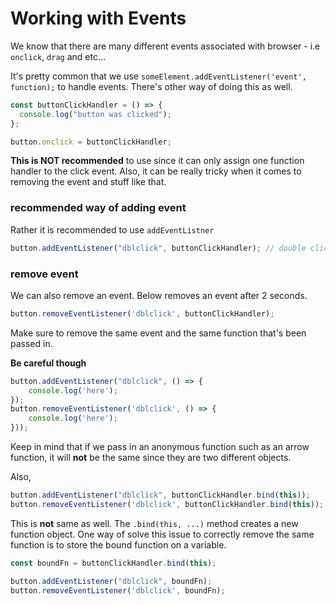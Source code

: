 # Working with Events

We know that there are many different events associated with browser - i.e `onclick`, `drag` and etc...

It's pretty common that we use `someElement.addEventListener('event', function);` to handle events.
There's other way of doing this as well.

```javascript
const buttonClickHandler = () => {
  console.log("button was clicked");
};

button.onclick = buttonClickHandler;
```

**This is NOT recommended** to use since it can only assign one function handler to the click event. Also, it can be really tricky when it comes to removing the event and stuff like that.

### recommended way of adding event

Rather it is recommended to use `addEventListner`

```javascript
button.addEventListener("dblclick", buttonClickHandler); // double click event btw
```

### remove event

We can also remove an event. Below removes an event after 2 seconds.

```javascript
button.removeEventListener('dblclick', buttonClickHandler);
```

Make sure to remove the same event and the same function that's been passed in.

**Be careful though**

```javascript
button.addEventListener("dblclick", () => {
    console.log('here');
});
button.removeEventListener('dblclick', () => {
    console.log('here');
}));
```
Keep in mind that if we pass in an anonymous function such as an arrow function, it will **not** be the same since they are two different objects.

Also,
```javascript
button.addEventListener("dblclick", buttonClickHandler.bind(this));
button.removeEventListener('dblclick', buttonClickHandler.bind(this));
```

This is **not** same as well. The `.bind(this, ...)` method creates a new function object.
One way of solve this issue to correctly remove the same function is to store the bound function on a variable.

```javascript
const boundFn = buttonClickHandler.bind(this);

button.addEventListener("dblclick", boundFn);
button.removeEventListener('dblclick', boundFn);
```
